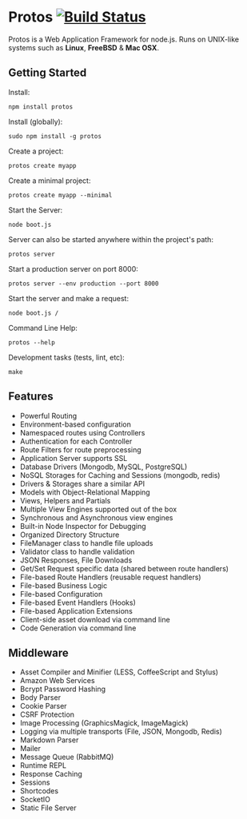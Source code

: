 
# Protos [![Build Status](https://secure.travis-ci.org/derdesign/protos.png)](http://travis-ci.org/derdesign/protos)

Protos is a Web Application Framework for node.js. Runs on UNIX-like systems such as **Linux**, **FreeBSD** & **Mac OSX**.

## Getting Started

Install:

    npm install protos
    
Install (globally):
  
    sudo npm install -g protos

Create a project:

    protos create myapp

Create a minimal project:

    protos create myapp --minimal

Start the Server:
    
    node boot.js

Server can also be started anywhere within the project's path:

    protos server

Start a production server on port 8000:

    protos server --env production --port 8000
    
Start the server and make a request:

    node boot.js /
    
Command Line Help:

    protos --help
    
Development tasks (tests, lint, etc):

    make
    

## Features

- Powerful Routing
- Environment-based configuration
- Namespaced routes using Controllers
- Authentication for each Controller
- Route Filters for route preprocessing
- Application Server supports SSL
- Database Drivers (Mongodb, MySQL, PostgreSQL)
- NoSQL Storages for Caching and Sessions (mongodb, redis)
- Drivers & Storages share a similar API
- Models with Object-Relational Mapping
- Views, Helpers and Partials
- Multiple View Engines supported out of the box
- Synchronous and Asynchronous view engines
- Built-in Node Inspector for Debugging
- Organized Directory Structure
- FileManager class to handle file uploads
- Validator class to handle validation
- JSON Responses, File Downloads
- Get/Set Request specific data (shared between route handlers)
- File-based Route Handlers (reusable request handlers)
- File-based Business Logic
- File-based Configuration
- File-based Event Handlers (Hooks)
- File-based Application Extensions
- Client-side asset download via command line
- Code Generation via command line


## Middleware

- Asset Compiler and Minifier (LESS, CoffeeScript and Stylus)
- Amazon Web Services
- Bcrypt Password Hashing
- Body Parser
- Cookie Parser
- CSRF Protection
- Image Processing (GraphicsMagick, ImageMagick)
- Logging via multiple transports (File, JSON, Mongodb, Redis)
- Markdown Parser
- Mailer
- Message Queue (RabbitMQ)
- Runtime REPL
- Response Caching
- Sessions
- Shortcodes
- SocketIO
- Static File Server
